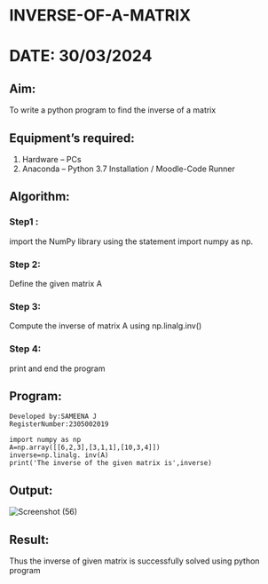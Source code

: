 # INVERSE-OF-A-MATRIX
# DATE: 30/03/2024
## Aim:
To write a python program to find the inverse of a matrix
## Equipment’s required:
1. 	Hardware – PCs
2. 	Anaconda – Python 3.7 Installation / Moodle-Code Runner
## Algorithm:
### Step1 : 
import the NumPy library using the statement import numpy as np.
### Step 2: 
Define the given matrix A
### Step 3: 
Compute the inverse of matrix A using np.linalg.inv()
### Step 4: 
print and end the program

## Program:
```
Developed by:SAMEENA J
RegisterNumber:2305002019

```
```
import numpy as np
A=np.array([[6,2,3],[3,1,1],[10,3,4]])
inverse=np.linalg. inv(A)
print('The inverse of the given matrix is',inverse)
```
## Output:
![Screenshot (56)](https://github.com/sameena77/INVERSE-OF-A-MATRIX/assets/155620541/5b5d1100-10c0-41b1-824d-4b1de94a285e)

## Result:
Thus the inverse of given matrix is successfully solved using python program

